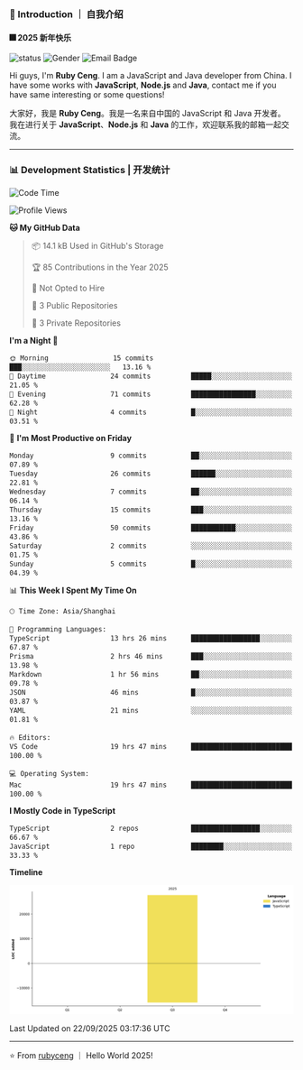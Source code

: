 ### 👋 Introduction ｜ 自我介绍

#### 🎆 2025 新年快乐

![status](https://img.shields.io/badge/status-up-brightgreen)  ![Gender](https://img.shields.io/badge/gender-%F0%9F%A4%B5-lightgrey)  ![Email Badge](https://img.shields.io/badge/Email-rubyceng0326@gmail.com-blue?style=flat-square&logo=gmail&logoColor=white)

Hi guys, I'm **Ruby Ceng**. I am a JavaScript and Java developer from China.
I have some works with **JavaScript**, **Node.js** and **Java**, contact me if you have same interesting or some questions!

大家好，我是 **Ruby Ceng**。我是一名来自中国的 JavaScript 和 Java 开发者。
我在进行关于 **JavaScript**、**Node.js** 和 **Java** 的工作，欢迎联系我的邮箱一起交流。

---

### 📊 Development Statistics | 开发统计

<!--START_SECTION:waka-->
![Code Time](http://img.shields.io/badge/Code%20Time-461%20hrs%203%20mins-blue)

![Profile Views](http://img.shields.io/badge/Profile%20Views-0-blue)

**🐱 My GitHub Data** 

> 📦 14.1 kB Used in GitHub's Storage 
 > 
> 🏆 85 Contributions in the Year 2025
 > 
> 🚫 Not Opted to Hire
 > 
> 📜 3 Public Repositories 
 > 
> 🔑 3 Private Repositories 
 > 
**I'm a Night 🦉** 

```text
🌞 Morning                15 commits          ███░░░░░░░░░░░░░░░░░░░░░░   13.16 % 
🌆 Daytime                24 commits          █████░░░░░░░░░░░░░░░░░░░░   21.05 % 
🌃 Evening                71 commits          ████████████████░░░░░░░░░   62.28 % 
🌙 Night                  4 commits           █░░░░░░░░░░░░░░░░░░░░░░░░   03.51 % 
```
📅 **I'm Most Productive on Friday** 

```text
Monday                   9 commits           ██░░░░░░░░░░░░░░░░░░░░░░░   07.89 % 
Tuesday                  26 commits          ██████░░░░░░░░░░░░░░░░░░░   22.81 % 
Wednesday                7 commits           ██░░░░░░░░░░░░░░░░░░░░░░░   06.14 % 
Thursday                 15 commits          ███░░░░░░░░░░░░░░░░░░░░░░   13.16 % 
Friday                   50 commits          ███████████░░░░░░░░░░░░░░   43.86 % 
Saturday                 2 commits           ░░░░░░░░░░░░░░░░░░░░░░░░░   01.75 % 
Sunday                   5 commits           █░░░░░░░░░░░░░░░░░░░░░░░░   04.39 % 
```


📊 **This Week I Spent My Time On** 

```text
🕑︎ Time Zone: Asia/Shanghai

💬 Programming Languages: 
TypeScript               13 hrs 26 mins      █████████████████░░░░░░░░   67.87 % 
Prisma                   2 hrs 46 mins       ███░░░░░░░░░░░░░░░░░░░░░░   13.98 % 
Markdown                 1 hr 56 mins        ██░░░░░░░░░░░░░░░░░░░░░░░   09.78 % 
JSON                     46 mins             █░░░░░░░░░░░░░░░░░░░░░░░░   03.87 % 
YAML                     21 mins             ░░░░░░░░░░░░░░░░░░░░░░░░░   01.81 % 

🔥 Editors: 
VS Code                  19 hrs 47 mins      █████████████████████████   100.00 % 

💻 Operating System: 
Mac                      19 hrs 47 mins      █████████████████████████   100.00 % 
```

**I Mostly Code in TypeScript** 

```text
TypeScript               2 repos             █████████████████░░░░░░░░   66.67 % 
JavaScript               1 repo              ████████░░░░░░░░░░░░░░░░░   33.33 % 
```



**Timeline**

![Lines of Code chart](https://raw.githubusercontent.com/rubyceng/rubyceng/main/assets/bar_graph.png)


 Last Updated on 22/09/2025 03:17:36 UTC
<!--END_SECTION:waka-->

---

⭐️ From [rubyceng](https://github.com/rubyceng) ｜ Hello World 2025!
